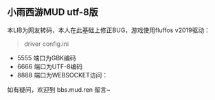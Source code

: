 ## 小雨西游MUD utf-8版

本LIB为网友转码，本人在此基础上修正BUG，游戏使用fluffos v2019驱动：

> driver config.ini

 * 5555 端口为GBK编码
 * 6666 端口为UTF-8编码
 * 8888 端口为WEBSOCKET访问：

如有疑问，欢迎到 bbs.mud.ren 留言~
